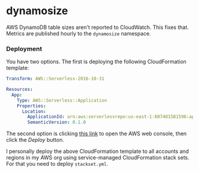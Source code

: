 # dynamosize

AWS DynamoDB table sizes aren't reported to CloudWatch. This fixes that. Metrics
are published hourly to the `dynamosize` namespace.

### Deployment

You have two options. The first is deploying the following CloudFormation template:

```yaml
Transform: AWS::Serverless-2016-10-31

Resources:
  App:
    Type: AWS::Serverless::Application
    Properties:
      Location:
        ApplicationId: arn:aws:serverlessrepo:us-east-1:607481581596:applications/dynamosize
        SemanticVersion: 0.1.0
```

The second option is clicking [this link][console] to open the AWS web console,
then click the _Deploy_ button. 

[console]: https://console.aws.amazon.com/lambda/home?region=us-east-1#/create/app?applicationId=arn:aws:serverlessrepo:us-east-1:607481581596:applications/dynamosize

I personally deploy the above CloudFormation template to all accounts and regions
in my AWS org using service-managed CloudFormation stack sets. For that you need 
to deploy `stackset.yml`.

